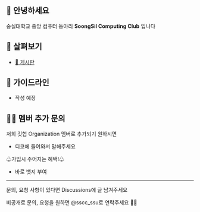 ## 👋 안녕하세요

숭실대학교 중앙 컴퓨터 동아리 **SoongSil Computing Club** 입니다


## 👀 살펴보기
- [💬 게시판](https://github.com/orgs/SSCC-space/discussions)

## 🌈 가이드라인
- 작성 예정


## 👩‍💻 멤버 추가 문의

저희 깃헙 Organization 멤버로 추가되기 원하시면
 - 디코에 들어와서 말해주세요

♧가입시 주어지는 혜택!♧
- 바로 뱃지 부여


------------

문의, 요청 사항이 있다면 Discussions에 글 남겨주세요

비공개로 문의, 요청을 원하면 @sscc_ssu로 연락주세요 🏄‍♂️
